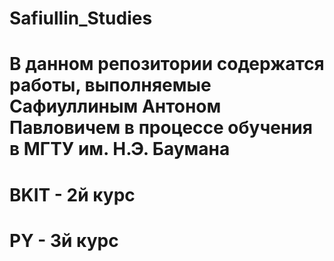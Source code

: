 # Safiullin_Studies
# В данном репозитории содержатся работы, выполняемые Сафиуллиным Антоном Павловичем в процессе обучения в МГТУ им. Н.Э. Баумана
# BKIT - 2й курс
# PY - 3й курс

